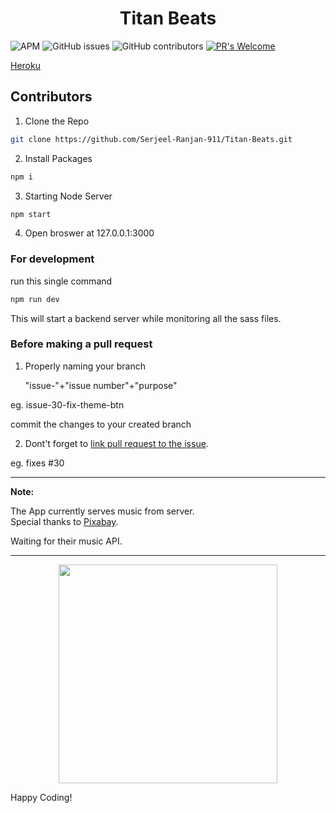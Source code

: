  <h1 align="center">Titan Beats</h1>

![APM](https://img.shields.io/apm/l/npm)
![GitHub issues](https://img.shields.io/github/issues-raw/Serjeel-Ranjan-911/Titan-Beats)
![GitHub contributors](https://img.shields.io/github/contributors/Serjeel-Ranjan-911/Titan-Beats)
[![PR's Welcome](https://img.shields.io/badge/PRs-welcome-brightgreen.svg?style=flat)](http://makeapullrequest.com) 

[Heroku](https://titan-beats.herokuapp.com)

## Contributors

1. Clone the Repo

```sh
git clone https://github.com/Serjeel-Ranjan-911/Titan-Beats.git
```

2. Install Packages

```sh
npm i
```

3. Starting Node Server

```sh
npm start
```

4. Open broswer at 127.0.0.1:3000

### For development

run this single command

```sh
npm run dev
```

This will start a backend server while monitoring all the sass files.

### Before making a pull request

1. Properly naming your branch

    "issue-"+"issue number"+"purpose"

eg. issue-30-fix-theme-btn

commit the changes to your created branch

2. Dont't forget to [link pull request to the issue](https://docs.github.com/en/enterprise-server@2.21/github/managing-your-work-on-github/linking-a-pull-request-to-an-issue).

eg. fixes #30


<hr>

**Note:**

The App currently serves music from server.  
Special thanks to [Pixabay](www.pixabay.com).

Waiting for their music API.

<hr>

<p align="center">
  <img src="./gif/VR0F.gif" width="350" height="350"/>
</p>

Happy Coding!